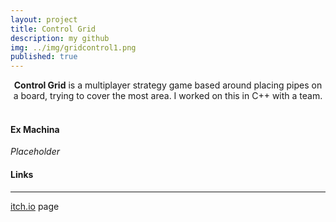 ```yaml
---
layout: project
title: Control Grid
description: my github 
img: ../img/gridcontrol1.png 
published: true
---
```


<center><b>Control Grid</b> is a multiplayer strategy game based around placing pipes on a board, trying to cover the most area. I worked on this in C++ with a team. </center><br/>

#### Ex Machina
*Placeholder*

#### Links
----
[itch.io][itch] page

[itch]: https://machjacob.itch.io/control-grid
